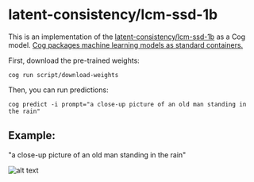 # latent-consistency/lcm-ssd-1b

This is an implementation of the [latent-consistency/lcm-ssd-1b](https://huggingface.co/latent-consistency/lcm-ssd-1b) as a Cog model. [Cog packages machine learning models as standard containers.](https://github.com/replicate/cog)

First, download the pre-trained weights:

    cog run script/download-weights

Then, you can run predictions:

    cog predict -i prompt="a close-up picture of an old man standing in the rain"

## Example:

"a close-up picture of an old man standing in the rain"

![alt text](output.png)
